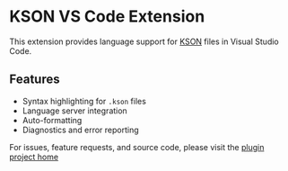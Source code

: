# KSON VS Code Extension

This extension provides language support for [KSON](https://kson.org) files in Visual Studio Code.

## Features

- Syntax highlighting for `.kson` files
- Language server integration
- Auto-formatting
- Diagnostics and error reporting

For issues, feature requests, and source code, please visit the [plugin project home](https://github.com/kson-org/kson/tree/main/tooling/lsp-clients/vscode)